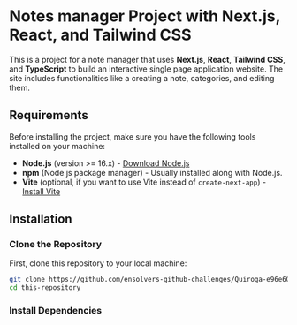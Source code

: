 # Notes manager Project with Next.js, React, and Tailwind CSS

This is a project for a note manager that uses **Next.js**, **React**, **Tailwind CSS**, and **TypeScript** to build an interactive single page application website. The site includes functionalities like a creating a note, categories, and editing them.

## Requirements

Before installing the project, make sure you have the following tools installed on your machine:

- **Node.js** (version >= 16.x) - [Download Node.js](https://nodejs.org/)
- **npm** (Node.js package manager) - Usually installed along with Node.js.
- **Vite** (optional, if you want to use Vite instead of `create-next-app`) - [Install Vite](https://vitejs.dev/)

## Installation

### Clone the Repository

First, clone this repository to your local machine:

```bash
git clone https://github.com/ensolvers-github-challenges/Quiroga-e96e60.git
cd this-repository
```
### Install Dependencies
